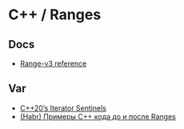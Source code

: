# C++ / Ranges

## Docs
* [Range-v3 reference](https://ericniebler.github.io/range-v3/)

## Var
* [C++20’s Iterator Sentinels](https://www.foonathan.net/2020/03/iterator-sentinel/)
* [(Habr) Примеры C++ кода до и после Ranges](https://habr.com/ru/companies/otus/articles/456452/)
